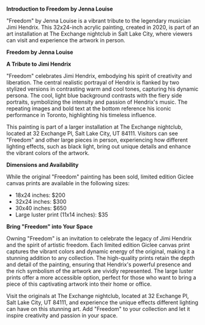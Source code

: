 **Introduction to Freedom by Jenna Louise**

"Freedom" by Jenna Louise is a vibrant tribute to the legendary musician Jimi Hendrix. This 32x24-inch acrylic painting, created in 2020, is part of an art installation at The Exchange nightclub in Salt Lake City, where viewers can visit and experience the artwork in person.

**Freedom by Jenna Louise**

**A Tribute to Jimi Hendrix**

"Freedom" celebrates Jimi Hendrix, embodying his spirit of creativity and liberation. The central realistic portrayal of Hendrix is flanked by two stylized versions in contrasting warm and cool tones, capturing his dynamic persona. The cool, light blue background contrasts with the fiery side portraits, symbolizing the intensity and passion of Hendrix's music. The repeating images and bold text at the bottom reference his iconic performance in Toronto, highlighting his timeless influence.

This painting is part of a larger installation at The Exchange nightclub, located at 32 Exchange Pl, Salt Lake City, UT 84111. Visitors can see "Freedom" and other large pieces in person, experiencing how different lighting effects, such as black light, bring out unique details and enhance the vibrant colors of the artwork.

**Dimensions and Availability**

While the original "Freedom" painting has been sold, limited edition Giclee canvas prints are available in the following sizes:
- 18x24 inches: $200
- 32x24 inches: $300
- 30x40 inches: $650
- Large luster print (11x14 inches): $35

**Bring "Freedom" into Your Space**

Owning "Freedom" is an invitation to celebrate the legacy of Jimi Hendrix and the spirit of artistic freedom. Each limited edition Giclee canvas print captures the vibrant colors and dynamic energy of the original, making it a stunning addition to any collection. The high-quality prints retain the depth and detail of the painting, ensuring that Hendrix's powerful presence and the rich symbolism of the artwork are vividly represented. The large luster prints offer a more accessible option, perfect for those who want to bring a piece of this captivating artwork into their home or office.

Visit the originals at The Exchange nightclub, located at 32 Exchange Pl, Salt Lake City, UT 84111, and experience the unique effects different lighting can have on this stunning art. Add "Freedom" to your collection and let it inspire creativity and passion in your space.